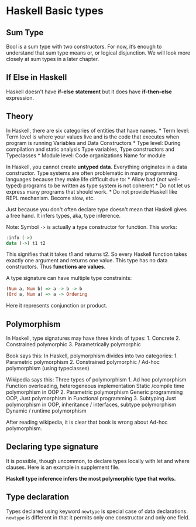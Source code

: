# Haskell Basic types

## Sum Type
Bool is a sum type with two constructors. For now, it’s enough to understand that sum type means or, or logical disjunction. We will look more closely at sum types in a later chapter.

## If Else in Haskell
Haskell doesn't have **if-else** **statement** but it does have **if-then-else** expression.

## Theory
In Haskell, there are six categories of entities that have names.
    * Term level: Term level is where your values live and is the code that executes when program is running
        Variables and Data Constructors
    * Type level: During compilation and static analysis
        Type variables, Type constructors and Typeclasses
    * Module level: Code organizations
        Name for module

In Haskell, you cannot create **untyped data**. Everything originates in a data constructor. Type systems are often problematic in many programming languages because they make life difficult due to:
    * Allow bad (not well-typed) programs to be written as type system is not coherent
    * Do not let us express many programs that should work.
    * Do not provide Haskell like REPL mechanism. Become slow, etc.

Just because you don't often declare type doesn't mean that Haskell gives a free hand. It infers types, aka, type inference.

Note: Symbol ```->``` is actually a type constructor for function. This works:
```haskell
:info (->)
data (->) t1 t2
```
This signifies that it takes t1 and returns t2. So every Haskell function takes exactly one argument and returns one value. This type has no data constructors. Thus **functions are values**.

A type signature can have multiple type constraints:
```haskell
(Num a, Num b) => a -> b -> b
(Ord a, Num a) => a -> Ordering
```
Here it represents conjunction or product.

## Polymorphism
In Haskell, type signatures may have three kinds of types:
    1. Concrete
    2. Constrained polymorphic
    3. Parametrically polymorphic

Book says this:
In Haskell, polymorphism divides into two categories:
    1. Parametric polymorphism
    2. Constrained polymorphic / Ad-hoc polymorphism (using typeclasses)

Wikipedia says this:
Three types of polymorphism
    1. Ad hoc polymorphism
        Function overloading, heterogeneous implementation
        Static /compile time polymorphism in OOP
    2. Parametric polymorphism
        Generic programming OOP,
        Just polymorphism in Functional programming
    3. Subtyping
        Just polymorphism in OOP, inheritance / interfaces, subtype polymorphism
        Dynamic / runtime polymorphism

After reading wikipedia, it is clear that book is wrong about Ad-hoc polymorphism.

## Declaring type signature
It is possible, though uncommon, to declare types locally with let and where clauses. Here is an example in supplement file.

**Haskell type inference infers the most polymorphic type that works.**

## Type declaration
Types declared using keyword `newtype` is special case of data declarations. `newtype` is different in that it permits only one constructor and only one field.

